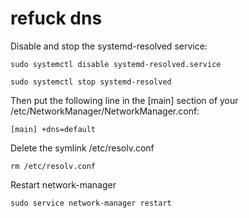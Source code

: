 # refuck dns

Disable and stop the systemd-resolved service:

`
sudo systemctl disable systemd-resolved.service
`

`
sudo systemctl stop systemd-resolved
`

Then put the following line in the [main] section of your /etc/NetworkManager/NetworkManager.conf:

`[main]
+dns=default
`

Delete the symlink /etc/resolv.conf

`
rm /etc/resolv.conf
`

Restart network-manager

`
sudo service network-manager restart
`
